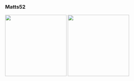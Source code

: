 ### Matts52

<img height=200 align="center" src="https://github-readme-stats.vercel.app/api?username=Matts52&theme=vue-dark" />
<img height=200 align="center" src="https://github-readme-stats.vercel.app/api/top-langs?username=Matts52&layout=compact&langs_count=8&card_width=320&size_weight=0.5&count_weight=0.5&theme=vue-dark&hide=jupyter%20notebook" />

